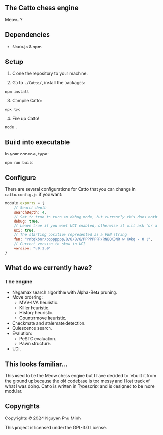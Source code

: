 ## The Catto chess engine

Meow...?


## Dependencies 

* Node.js & npm


## Setup

1. Clone the repository to your machine.

2. Go to `./Catto/`, install the packages:
```
npm install
```

3. Compile Catto:
```
npx tsc
```

4. Fire up Catto!
```
node .
```

## Build into executable

In your console, type:
```
npm run build
```

## Configure

There are several configurations for Catto that you can change in `catto.config.js` if you want:

```js
module.exports = {
    // Search depth
    searchDepth: 4,
    // Set to true to turn on debug mode, but currently this does nothing
    debug: true,
    // Leave true if you want UCI enabled, otherwise it will ask for a FEN string and log out the best position
    uci: true,
    // The starting position represented as a FEN string
    fen: "rnbqkbnr/pppppppp/8/8/8/8/PPPPPPPP/RNBQKBNR w KQkq - 0 1",
    // Current version to show in UCI
    version: "v0.1.0"
}
```


## What do we currently have?

### The engine

* Negamax search algorithm with Alpha-Beta pruning.
* Move ordering:
	* MVV-LVA heuristic.
	* Killer heuristic.
	* History heuristic.
	* Countermove heuristic.
* Checkmate and stalemate detection.
* Quiescence search.
* Evalution:
	* PeSTO evaluation.
	* Pawn structure.
* UCI.


## This looks familiar...

This used to be the Meow chess engine but I have decided to rebuilt it from the ground up because the old codebase is too messy and I lost track of what I was doing. Catto is written in Typescript and is designed to be more modular.


## Copyrights

Copyrights © 2024 Nguyen Phu Minh.

This project is licensed under the GPL-3.0 License.

